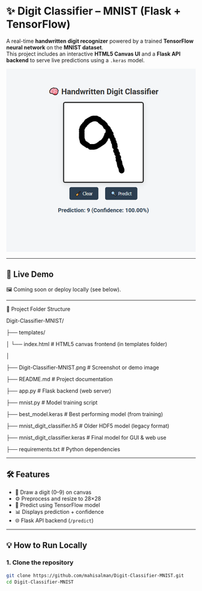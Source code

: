 # ✨ Digit Classifier – MNIST (Flask + TensorFlow)

A real-time **handwritten digit recognizer** powered by a trained **TensorFlow neural network** on the **MNIST dataset**.  
This project includes an interactive **HTML5 Canvas UI** and a **Flask API backend** to serve live predictions using a `.keras` model.

![Screenshot](https://github.com/mahisalman/Digit-Classifier-MNIST/blob/main/Digit-Classifier-MNIST.png)

---

## 🚀 Live Demo

🖼️ Coming soon or deploy locally (see below).

---

📁 Project Folder Structure

Digit-Classifier-MNIST/

├── templates/

│   └── index.html             # HTML5 canvas frontend (in templates folder)

│

├── Digit-Classifier-MNIST.png # Screenshot or demo image

├── README.md                  # Project documentation

├── app.py                     # Flask backend (web server)

├── mnist.py                   # Model training script

├── best_model.keras           # Best performing model (from training)

├── mnist_digit_classifier.h5  # Older HDF5 model (legacy format)

├── mnist_digit_classifier.keras # Final model for GUI & web use

├── requirements.txt           # Python dependencies



---

## 🛠️ Features

- 🎨 Draw a digit (0–9) on canvas
- ⚙️ Preprocess and resize to 28×28
- 🧠 Predict using TensorFlow model
- 📊 Displays prediction + confidence
- 🌐 Flask API backend (`/predict`)

---

## 💡 How to Run Locally

### 1. Clone the repository

```bash
git clone https://github.com/mahisalman/Digit-Classifier-MNIST.git
cd Digit-Classifier-MNIST

